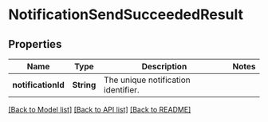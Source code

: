 # NotificationSendSucceededResult

## Properties
Name | Type | Description | Notes
------------ | ------------- | ------------- | -------------
**notificationId** | **String** | The unique notification identifier. | 

[[Back to Model list]](../README.md#documentation-for-models) [[Back to API list]](../README.md#documentation-for-api-endpoints) [[Back to README]](../README.md)


